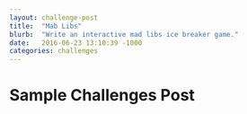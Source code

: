```yaml
---
layout: challenge-post
title:  "Mab Libs"
blurb:  "Write an interactive mad libs ice breaker game."
date:   2016-06-23 13:10:39 -1000
categories: challenges
---
```


# Sample Challenges Post
